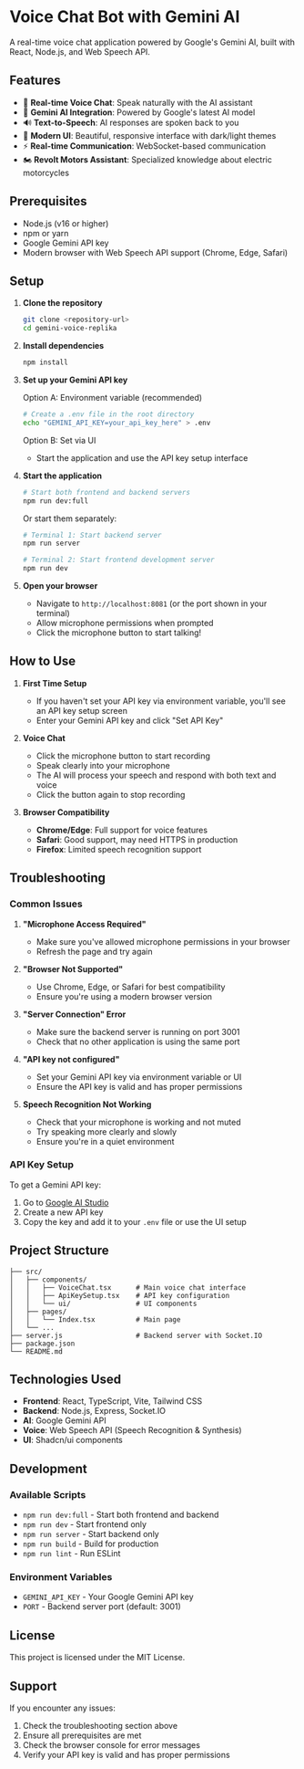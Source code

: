 # Voice Chat Bot with Gemini AI

A real-time voice chat application powered by Google's Gemini AI, built with React, Node.js, and Web Speech API.

## Features

- 🎤 **Real-time Voice Chat**: Speak naturally with the AI assistant
- 🧠 **Gemini AI Integration**: Powered by Google's latest AI model
- 🔊 **Text-to-Speech**: AI responses are spoken back to you
- 🎨 **Modern UI**: Beautiful, responsive interface with dark/light themes
- ⚡ **Real-time Communication**: WebSocket-based communication
- 🏍️ **Revolt Motors Assistant**: Specialized knowledge about electric motorcycles

## Prerequisites

- Node.js (v16 or higher)
- npm or yarn
- Google Gemini API key
- Modern browser with Web Speech API support (Chrome, Edge, Safari)

## Setup

1. **Clone the repository**
   ```bash
   git clone <repository-url>
   cd gemini-voice-replika
   ```

2. **Install dependencies**
   ```bash
   npm install
   ```

3. **Set up your Gemini API key**
   
   Option A: Environment variable (recommended)
   ```bash
   # Create a .env file in the root directory
   echo "GEMINI_API_KEY=your_api_key_here" > .env
   ```
   
   Option B: Set via UI
   - Start the application and use the API key setup interface

4. **Start the application**
   ```bash
   # Start both frontend and backend servers
   npm run dev:full
   ```
   
   Or start them separately:
   ```bash
   # Terminal 1: Start backend server
   npm run server
   
   # Terminal 2: Start frontend development server
   npm run dev
   ```

5. **Open your browser**
   - Navigate to `http://localhost:8081` (or the port shown in your terminal)
   - Allow microphone permissions when prompted
   - Click the microphone button to start talking!

## How to Use

1. **First Time Setup**
   - If you haven't set your API key via environment variable, you'll see an API key setup screen
   - Enter your Gemini API key and click "Set API Key"

2. **Voice Chat**
   - Click the microphone button to start recording
   - Speak clearly into your microphone
   - The AI will process your speech and respond with both text and voice
   - Click the button again to stop recording

3. **Browser Compatibility**
   - **Chrome/Edge**: Full support for voice features
   - **Safari**: Good support, may need HTTPS in production
   - **Firefox**: Limited speech recognition support

## Troubleshooting

### Common Issues

1. **"Microphone Access Required"**
   - Make sure you've allowed microphone permissions in your browser
   - Refresh the page and try again

2. **"Browser Not Supported"**
   - Use Chrome, Edge, or Safari for best compatibility
   - Ensure you're using a modern browser version

3. **"Server Connection" Error**
   - Make sure the backend server is running on port 3001
   - Check that no other application is using the same port

4. **"API key not configured"**
   - Set your Gemini API key via environment variable or UI
   - Ensure the API key is valid and has proper permissions

5. **Speech Recognition Not Working**
   - Check that your microphone is working and not muted
   - Try speaking more clearly and slowly
   - Ensure you're in a quiet environment

### API Key Setup

To get a Gemini API key:
1. Go to [Google AI Studio](https://makersuite.google.com/app/apikey)
2. Create a new API key
3. Copy the key and add it to your `.env` file or use the UI setup

## Project Structure

```
├── src/
│   ├── components/
│   │   ├── VoiceChat.tsx      # Main voice chat interface
│   │   ├── ApiKeySetup.tsx    # API key configuration
│   │   └── ui/                # UI components
│   ├── pages/
│   │   └── Index.tsx          # Main page
│   └── ...
├── server.js                  # Backend server with Socket.IO
├── package.json
└── README.md
```

## Technologies Used

- **Frontend**: React, TypeScript, Vite, Tailwind CSS
- **Backend**: Node.js, Express, Socket.IO
- **AI**: Google Gemini API
- **Voice**: Web Speech API (Speech Recognition & Synthesis)
- **UI**: Shadcn/ui components

## Development

### Available Scripts

- `npm run dev:full` - Start both frontend and backend
- `npm run dev` - Start frontend only
- `npm run server` - Start backend only
- `npm run build` - Build for production
- `npm run lint` - Run ESLint

### Environment Variables

- `GEMINI_API_KEY` - Your Google Gemini API key
- `PORT` - Backend server port (default: 3001)

## License

This project is licensed under the MIT License.

## Support

If you encounter any issues:
1. Check the troubleshooting section above
2. Ensure all prerequisites are met
3. Check the browser console for error messages
4. Verify your API key is valid and has proper permissions